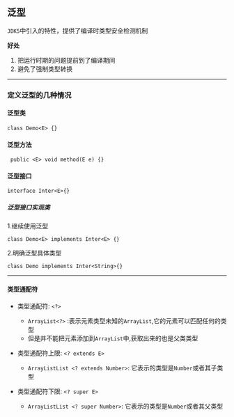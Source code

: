 ## 泛型

`JDK5`中引入的特性，提供了编译时类型安全检测机制

 **好处**

1. 把运行时期的问题提前到了编译期间
2. 避免了强制类型转换

---

### 定义泛型的几种情况

#### 泛型类

`class Demo<E> {}`

#### 泛型方法

` public <E> void method(E e) {}`

#### 泛型接口

`interface Inter<E>{}`

##### 泛型接口实现类

1.继续使用泛型

`class Demo<E> implements Inter<E> {}`

2.明确泛型具体类型

`class Demo implements Inter<String>{}`

---

#### 类型通配符

- 类型通配符: `<?>`

  - `ArrayList<?>` :表示元素类型未知的`ArrayList`,它的元素可以匹配任何的类型
  - 但是并不能把元素添加到`ArrayList`中,获取出来的也是父类类型

- 类型通配符上限: `<? extends E>`

  - `ArrayListList <? extends Number>`: 它表示的类型是`Number`或者其子类型

- 类型通配符下限: `<? super E>`

  - `ArrayListList <? super Number>`: 它表示的类型是`Number`或者其父类型

